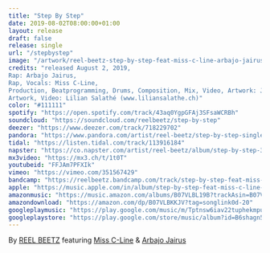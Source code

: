```yaml
---
title: "Step By Step"
date: 2019-08-02T08:00:00+01:00
layout: release
draft: false
release: single
url: "/stepbystep"
image: "/artwork/reel-beetz-step-by-step-feat-miss-c-line-arbajo-jairus.jpg"
credits: "released August 2, 2019,
Rap: Arbajo Jairus,
Rap, Vocals: Miss C-Line,
Production, Beatprogramming, Drums, Composition, Mix, Video, Artwork: Joel Studler,
Artwork, Video: Lilian Salathé (www.liliansalathe.ch)"
color: "#111111"
spotify: "https://open.spotify.com/track/43aq0YgpGFAj3SFsaWCRBh"
soundcloud: "https://soundcloud.com/reelbeetz/step-by-step"
deezer: "https://www.deezer.com/track/718229702"
pandora: "https://www.pandora.com/artist/reel-beetz/step-by-step-single/step-by-step-feat-miss-c-line-and-arbajo-jairus/TR243ntXj5l7rt9"
tidal: "https://listen.tidal.com/track/113916184"
napster: "https://co.napster.com/artist/reel-beetz/album/step-by-step-393825035"
mx3video: "https://mx3.ch/t/1t0T"
youtubeid: "FFJAm7PFXIk"
vimeo: "https://vimeo.com/351567429"
bandcamp: "https://reelbeetz.bandcamp.com/track/step-by-step-feat-miss-c-line-arbajo-jairus"
apple: "https://music.apple.com/in/album/step-by-step-feat-miss-c-line-arbajo-jairus-single/1474345312"
amazonmusic: "https://music.amazon.com/albums/B07VLBL19B?trackAsin=B07VLBKKJV&do=play"
amazondownload: "https://amazon.com/dp/B07VLBKKJV?tag=songlink0d-20"
googleplaymusic: "https://play.google.com/music/m/Tptnsw6iav22tuphekmpufaj3qm?signup_if_needed=1"
googleplaystore: "https://play.google.com/store/music/album?id=B6shagn5yjkxghbnbsn63iabahy&tid=song-Tptnsw6iav22tuphekmpufaj3qm"
---
```


By [REEL BEETZ](https://reelbeetz.ch) featuring [Miss C-Line](https://www.instagram.com/or.v.c) & [Arbajo Jairus](https://www.instagram.com/arbajo.j)